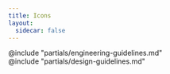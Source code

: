 ```yaml
---
title: Icons
layout:
  sidecar: false
---
```


<section data-tab="Library">
  <Doc::IconsList
    @icons={{this.filteredIcons}}
    @onSelect={{this.selectIconSize}}
    @searchQuery={{this.searchQuery}}
    @searchIcons={{this.searchIcons}}
  />
</section>

<section data-tab="Code">
  @include "partials/engineering-guidelines.md"
</section>

<section data-tab="Guidelines">
  @include "partials/design-guidelines.md"
</section>

